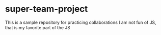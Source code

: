 # super-team-project
This is a sample repository for practicing collaborations
I am not fun of JS, that is my favorite part of the JS